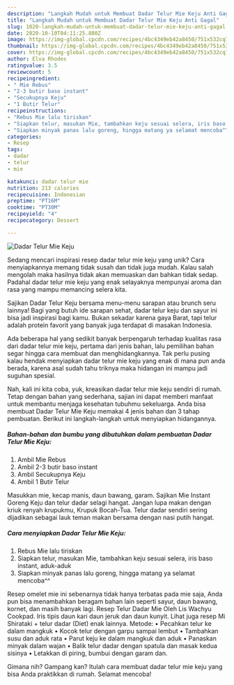 ```yaml
---
description: "Langkah Mudah untuk Membuat Dadar Telur Mie Keju Anti Gagal"
title: "Langkah Mudah untuk Membuat Dadar Telur Mie Keju Anti Gagal"
slug: 1020-langkah-mudah-untuk-membuat-dadar-telur-mie-keju-anti-gagal
date: 2020-10-10T04:11:25.880Z
image: https://img-global.cpcdn.com/recipes/4bc4349eb42a8450/751x532cq70/dadar-telur-mie-keju-foto-resep-utama.jpg
thumbnail: https://img-global.cpcdn.com/recipes/4bc4349eb42a8450/751x532cq70/dadar-telur-mie-keju-foto-resep-utama.jpg
cover: https://img-global.cpcdn.com/recipes/4bc4349eb42a8450/751x532cq70/dadar-telur-mie-keju-foto-resep-utama.jpg
author: Elva Rhodes
ratingvalue: 3.5
reviewcount: 5
recipeingredient:
- " Mie Rebus"
- "2-3 butir baso instant"
- "Secukupnya Keju"
- "1 Butir Telur"
recipeinstructions:
- "Rebus Mie lalu tiriskan"
- "Siapkan telur, masukan Mie, tambahkan keju sesuai selera, iris baso instant, aduk-aduk"
- "Siapkan minyak panas lalu goreng, hingga matang ya selamat mencoba^^"
categories:
- Resep
tags:
- dadar
- telur
- mie

katakunci: dadar telur mie 
nutrition: 213 calories
recipecuisine: Indonesian
preptime: "PT16M"
cooktime: "PT30M"
recipeyield: "4"
recipecategory: Dessert

---
```



![Dadar Telur Mie Keju](https://img-global.cpcdn.com/recipes/4bc4349eb42a8450/751x532cq70/dadar-telur-mie-keju-foto-resep-utama.jpg)

Sedang mencari inspirasi resep dadar telur mie keju yang unik? Cara menyiapkannya memang tidak susah dan tidak juga mudah. Kalau salah mengolah maka hasilnya tidak akan memuaskan dan bahkan tidak sedap. Padahal dadar telur mie keju yang enak selayaknya mempunyai aroma dan rasa yang mampu memancing selera kita.

Sajikan Dadar Telur Keju bersama menu-menu sarapan atau brunch seru lainnya! Bagi yang butuh ide sarapan sehat, dadar telur keju dan sayur ini bisa jadi inspirasi bagi kamu. Bukan sekadar karena gaya Barat, tapi telur adalah protein favorit yang banyak juga terdapat di masakan Indonesia.

Ada beberapa hal yang sedikit banyak berpengaruh terhadap kualitas rasa dari dadar telur mie keju, pertama dari jenis bahan, lalu pemilihan bahan segar hingga cara membuat dan menghidangkannya. Tak perlu pusing kalau hendak menyiapkan dadar telur mie keju yang enak di mana pun anda berada, karena asal sudah tahu triknya maka hidangan ini mampu jadi suguhan spesial.


Nah, kali ini kita coba, yuk, kreasikan dadar telur mie keju sendiri di rumah. Tetap dengan bahan yang sederhana, sajian ini dapat memberi manfaat untuk membantu menjaga kesehatan tubuhmu sekeluarga. Anda bisa membuat Dadar Telur Mie Keju memakai 4 jenis bahan dan 3 tahap pembuatan. Berikut ini langkah-langkah untuk menyiapkan hidangannya.

<!--inarticleads1-->

##### Bahan-bahan dan bumbu yang dibutuhkan dalam pembuatan Dadar Telur Mie Keju:

1. Ambil  Mie Rebus
1. Ambil 2-3 butir baso instant
1. Ambil Secukupnya Keju
1. Ambil 1 Butir Telur


Masukkan mie, kecap manis, daun bawang, garam. Sajikan Mie Instant Goreng Keju dan telur dadar selagi hangat. Jangan lupa makan dengan kriuk renyah krupukmu, Krupuk Bocah-Tua. Telur dadar sendiri sering dijadikan sebagai lauk teman makan bersama dengan nasi putih hangat. 

<!--inarticleads2-->

##### Cara menyiapkan Dadar Telur Mie Keju:

1. Rebus Mie lalu tiriskan
1. Siapkan telur, masukan Mie, tambahkan keju sesuai selera, iris baso instant, aduk-aduk
1. Siapkan minyak panas lalu goreng, hingga matang ya selamat mencoba^^


Resep omelet mie ini sebenarnya tidak hanya terbatas pada mie saja, Anda pun bisa menambahkan beragam bahan lain seperti sayur, daun bawang, kornet, dan masih banyak lagi. Resep Telur Dadar Mie Oleh Lis Wachyu Cookpad. Iris tipis daun kari daun jeruk dan daun kunyit. Lihat juga resep Mi Shirataki + telur dadar (Diet) enak lainnya. Metode: • Pecahkan telur ke dalam mangkuk • Kocok telur dengan garpu sampai lembut • Tambahkan susu dan aduk rata • Parut keju ke dalam mangkuk dan aduk • Panaskan minyak dalam wajan • Balik telur dadar dengan spatula dan masak kedua sisinya • Letakkan di piring, bumbui dengan garam dan. 

Gimana nih? Gampang kan? Itulah cara membuat dadar telur mie keju yang bisa Anda praktikkan di rumah. Selamat mencoba!

